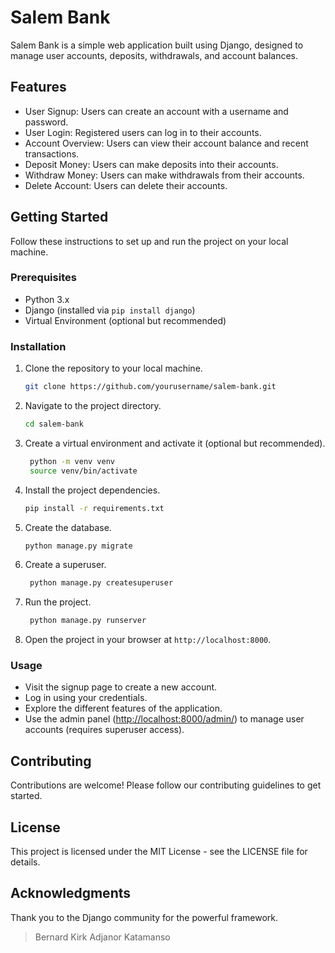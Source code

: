 # Salem Bank

Salem Bank is a simple web application built using Django, designed to manage user accounts, deposits, withdrawals, and account balances.

## Features

- User Signup: Users can create an account with a username and password.
- User Login: Registered users can log in to their accounts.
- Account Overview: Users can view their account balance and recent transactions.
- Deposit Money: Users can make deposits into their accounts.
- Withdraw Money: Users can make withdrawals from their accounts.
- Delete Account: Users can delete their accounts.

## Getting Started

Follow these instructions to set up and run the project on your local machine.

### Prerequisites

- Python 3.x
- Django (installed via `pip install django`)
- Virtual Environment (optional but recommended)

### Installation

1. Clone the repository to your local machine.

   ```bash
   git clone https://github.com/yourusername/salem-bank.git
    ```

2. Navigate to the project directory.

   ```bash
   cd salem-bank
   ```

3. Create a virtual environment and activate it (optional but recommended).

   ```bash
    python -m venv venv
    source venv/bin/activate
    ```

4. Install the project dependencies.

   ```bash
   pip install -r requirements.txt
   ```

5. Create the database.

   ```bash
   python manage.py migrate
   ```

6. Create a superuser.

   ```bash
    python manage.py createsuperuser
    ```

7. Run the project.

   ```bash  
    python manage.py runserver
    ```

8. Open the project in your browser at `http://localhost:8000`.

### Usage

- Visit the signup page to create a new account.
- Log in using your credentials.
- Explore the different features of the application.
- Use the admin panel (<http://localhost:8000/admin/>) to manage user accounts (requires superuser access).

## Contributing

Contributions are welcome! Please follow our contributing guidelines to get started.

## License

This project is licensed under the MIT License - see the LICENSE file for details.

## Acknowledgments

Thank you to the Django community for the powerful framework.

> Bernard Kirk Adjanor Katamanso
